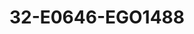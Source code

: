 ---
title: 32-E0646-EGO1488
image: /v1543919832/viterbo/32-E0646-EGO1488.jpg
brand: ego
layout: vestito
---